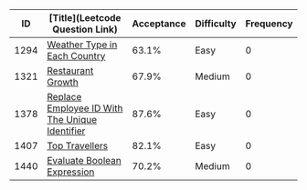 |ID|[Title](Leetcode Question Link)|Acceptance|Difficulty|Frequency|
|----|-----|----|---|---|
|1294|[Weather Type in Each Country]( https://leetcode.com/problems/weather-type-in-each-country)|63.1%|Easy|0|
|1321|[Restaurant Growth]( https://leetcode.com/problems/restaurant-growth)|67.9%|Medium|0|
|1378|[Replace Employee ID With The Unique Identifier]( https://leetcode.com/problems/replace-employee-id-with-the-unique-identifier)|87.6%|Easy|0|
|1407|[Top Travellers]( https://leetcode.com/problems/top-travellers)|82.1%|Easy|0|
|1440|[Evaluate Boolean Expression]( https://leetcode.com/problems/evaluate-boolean-expression)|70.2%|Medium|0|

